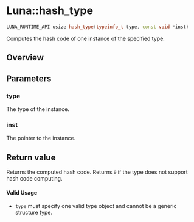# Luna::hash_type

```c++
LUNA_RUNTIME_API usize hash_type(typeinfo_t type, const void *inst)
```

Computes the hash code of one instance of the specified type. 

## Overview


## Parameters
### type
The type of the instance. 

### inst
The pointer to the instance. 

## Return value
Returns the computed hash code. Returns `0` if the type does not support hash code computing. 

#### Valid Usage
* `type` must specify one valid type object and cannot be a generic structure type. 

